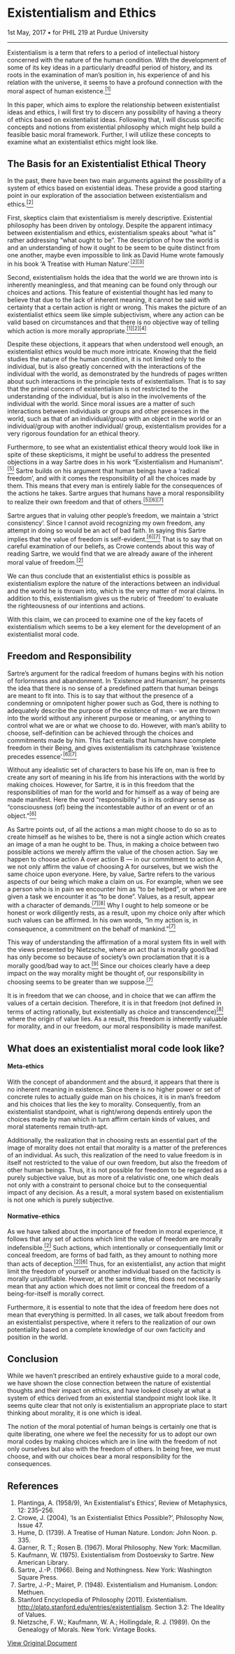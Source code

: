 # Existentialism and Ethics

<div class="date">1st May, 2017 &bull; for PHIL 219 at Purdue University</div>

***

Existentialism is a term that refers to a period of intellectual history concerned with the nature of the human condition. With the development of some of its key ideas in a particularly dreadful period of history, and its roots in the examination of man’s position in, his experience of and his relation with the universe, it seems to have a profound connection with the moral aspect of human existence.<a href="#1"><sup>[1]</sup></a>

In this paper, which aims to explore the relationship between existentialist ideas and ethics, I will first try to discern any possibility of having a theory of ethics based on existentialist ideas. Following that, I will discuss specific concepts and notions from existential philosophy which might help build a feasible basic moral framework. Further, I will utilize these concepts to examine what an existentialist ethics might look like.

## The Basis for an Existentialist Ethical Theory

In the past, there have been two main arguments against the possibility of a system of ethics based on existential ideas. These provide a good starting point in our exploration of the association between existentialism and ethics.<a href="#2"><sup>[2]</sup></a>

First, skeptics claim that existentialism is merely descriptive. Existential philosophy has been driven by ontology. Despite the apparent intimacy between existentialism and ethics, existentialism speaks about “what is” rather addressing “what ought to be”. The description of how the world is and an understanding of how it ought to be seem to be quite distinct from one another, maybe even impossible to link as David Hume wrote famously in his book ‘A Treatise with Human Nature’.<a href="#2"><sup>[2]</sup></a><a href="#3"><sup>[3]</sup></a>

Second, existentialism holds the idea that the world we are thrown into is inherently meaningless, and that meaning can be found only through our choices and actions. This feature of existential thought has led many to believe that due to the lack of inherent meaning, it cannot be said with certainty that a certain action is right or wrong. This makes the picture of an existentialist ethics seem like simple subjectivism, where any action can be valid based on circumstances and that there is no objective way of telling which action is more morally appropriate.<a href="#1"><sup>[1]</sup></a><a href="#2"><sup>[2]</sup></a><a href="#4"><sup>[4]</sup></a>

Despite these objections, it appears that when understood well enough, an existentialist ethics would be much more intricate. Knowing that the field studies the nature of the human condition, it is not limited only to the individual, but is also greatly concerned with the interactions of the individual with the world, as demonstrated by the hundreds of pages written about such interactions in the principle texts of existentialism. That is to say that the primal concern of existentialism is not restricted to the understanding of the individual, but is also in the involvements of the individual with the world. Since moral issues are a matter of such interactions between individuals or groups and other presences in the world, such as that of an individual/group with an object in the world or an individual/group with another individual/ group, existentialism provides for a very rigorous foundation for an ethical theory.

Furthermore, to see what an existentialist ethical theory would look like in spite of these skepticisms, it might be useful to address the presented objections in a way Sartre does in his work “Existentialism and Humanism”.<a href="#5"><sup>[5]</sup></a> Sartre builds on his argument that human beings have a ‘radical freedom’, and with it comes the responsibility of all the choices made by them. This means that every man is entirely liable for the consequences of the actions he takes. Sartre argues that humans have a moral responsibility to realize their own freedom and that of others.<a href="#5"><sup>[5]</sup></a><a href="#6"><sup>[6]</sup></a><a href="#7"><sup>[7]</sup></a>

Sartre argues that in valuing other people’s freedom, we maintain a ‘strict consistency’. Since I cannot avoid recognizing my own freedom, any attempt in doing so would be an act of bad faith. In saying this Sartre implies that the value of freedom is self-evident.<a href="#6"><sup>[6]</sup></a><a href="#7"><sup>[7]</sup></a> That is to say that on careful examination of our beliefs, as Crowe contends about this way of reading Sartre, we would find that we are already aware of the inherent moral value of freedom.<a href="#2"><sup>[2]</sup></a>

We can thus conclude that an existentialist ethics is possible as existentialism explore the nature of the interactions between an individual and the world he is thrown into, which is the very matter of moral claims. In addition to this, existentialism gives us the rubric of ‘freedom’ to evaluate the righteousness of our intentions and actions.

With this claim, we can proceed to examine one of the key facets of existentialism which seems to be a key element for the development of an existentialist moral code.

## Freedom and Responsibility

Sartre’s argument for the radical freedom of humans begins with his notion of forlornness and abandonment. In ‘Existence and Humanism’, he presents the idea that there is no sense of a predefined pattern that human beings are meant to fit into. This is to say that without the presence of a condemning or omnipotent higher power such as God, there is nothing to adequately describe the purpose of the existence of man - we are thrown into the world without any inherent purpose or meaning, or anything to control what we are or what we choose to do. However, with man’s ability to choose, self-definition can be achieved through the choices and commitments made by him. This fact entails that humans have complete freedom in their Being, and gives existentialism its catchphrase ‘existence precedes essence’.<a href="#6"><sup>[6]</sup></a><a href="#7"><sup>[7]</sup></a>

Without any idealistic set of characters to base his life on, man is free to create any sort of meaning in his life from his interactions with the world by making choices. However, for Sartre, it is in this freedom that the responsibilities of man for the world and for himself as a way of being are made manifest. Here the word “responsibility” is in its ordinary sense as “consciousness (of) being the incontestable author of an event or of an object.”<a href="#6"><sup>[6]</sup></a>

As Sartre points out, of all the actions a man might choose to do so as to create himself as he wishes to be, there is not a single action which creates an image of a man he ought to be. Thus, in making a choice between two possible actions we merely affirm the value of the chosen action. Say we happen to choose action A over action B — in our commitment to action A, we not only affirm the value of choosing A for ourselves, but we wish the same choice upon everyone. Here, by value, Sartre refers to the various aspects of our being which make a claim on us. For example, when we see a person who is in pain we encounter him as “to be helped”, or when we are given a task we encounter it as “to be done”. Values, as a result, appear with a character of demands.<a href="#7"><sup>[7]</sup></a><a href="#8"><sup>[8]</sup></a> Why I ought to help someone or be honest or work diligently rests, as a result, upon my choice only after which such values can be affirmed. In his own words, “In my action is, in consequence, a commitment on the behalf of mankind.”<a href="#7"><sup>[7]</sup></a>

This way of understanding the affirmation of a moral system fits in well with the views presented by Nietzsche, where an act that is morally good/bad has only become so because of society’s own proclamation that it is a morally good/bad way to act.<a href="#9"><sup>[9]</sup></a> Since our choices clearly have a deep impact on the way morality might be thought of, our responsibility in choosing seems to be greater than we suppose.<a href="#7"><sup>[7]</sup></a>

It is in freedom that we can choose, and in choice that we can affirm the values of a certain decision. Therefore, it is in that freedom (not defined in terms of acting rationally, but existentially as choice and transcendence)<a href="#8"><sup>[8]</sup></a> where the origin of value lies. As a result, this freedom is inherently valuable for morality, and in our freedom, our moral responsibility is made manifest.

## What does an existentialist moral code look like?

#### Meta-ethics

With the concept of abandonment and the absurd, it appears that there is no inherent meaning in existence. Since there is no higher power or set of concrete rules to actually guide man on his choices, it is in man’s freedom and his choices that lies the key to morality. Consequently, from an existentialist standpoint, what is right/wrong depends entirely upon the choices made by man which in turn affirm certain kinds of values, and moral statements remain truth-apt.

Additionally, the realization that in choosing rests an essential part of the image of morality does not entail that morality is a matter of the preferences of an individual. As such, this realization of the need to value freedom is in itself not restricted to the value of our own freedom, but also the freedom of other human beings. Thus, it is not possible for freedom to be regarded as a purely subjective value, but as more of a relativistic one, one which deals not only with a constraint to personal choice but to the consequential impact of any decision. As a result, a moral system based on existentialism is not one which is purely subjective.

#### Normative-ethics

As we have talked about the importance of freedom in moral experience, it follows that any set of actions which limit the value of freedom are morally indefensible.<a href="#2"><sup>[2]</sup></a> Such actions, which intentionally or consequentially limit or conceal freedom, are forms of bad faith, as they amount to nothing more than acts of deception.<a href="#2"><sup>[2]</sup></a><a href="#6"><sup>[6]</sup></a> Thus, for an existentialist, any action that might limit the freedom of yourself or another individual based on the facticity is morally unjustifiable. However, at the same time, this does not necessarily mean that any action which does not limit or conceal the freedom of a being-for-itself is morally correct.

Furthermore, it is essential to note that the idea of freedom here does not mean that everything is permitted. In all cases, we talk about freedom from an existentialist perspective, where it refers to the realization of our own potentiality based on a complete knowledge of our own facticity and position in the world.

## Conclusion

While we haven’t prescribed an entirely exhaustive guide to a moral code, we have shown the close connection between the nature of existential thoughts and their impact on ethics, and have looked closely at what a system of ethics derived from an existential standpoint might look like. It seems quite clear that not only is existentialism an appropriate place to start thinking about morality, it is one which is ideal.

The notion of the moral potential of human beings is certainly one that is quite liberating, one where we feel the necessity for us to adopt our own moral codes by making choices which are in line with the freedom of not only ourselves but also with the freedom of others. In being free, we must choose, and with our choices bear a moral responsibility for the consequences.

## References
1. <span id="1">Plantinga, A. (1958/9), ‘An Existentialist's Ethics’, Review of Metaphysics, 12: 235–256.</span>
2. <span id="2">Crowe, J. (2004), ‘Is an Existentialist Ethics Possible?’, Philosophy Now, Issue 47.</span>
3. <span id="3">Hume, D. (1739). A Treatise of Human Nature. London: John Noon. p. 335.</span>
4. <span id="4">Garner, R. T.; Rosen B. (1967). Moral Philosophy. New York: Macmillan.</span>
5. <span id="5">Kaufmann, W. (1975). Existentialism from Dostoevsky to Sartre. New American Library.</span>
6. <span id="6">Sartre, J.-P. (1966). Being and Nothingness. New York: Washington Square Press.</span>
7. <span id="7">Sartre, J.-P.; Mairet, P. (1948). Existentialism and Humanism. London: Methuen.</span>
8. <span id="8">Stanford Encyclopedia of Philosophy (2011). Existentialism. http://plato.stanford.edu/entries/existentialism. Section 3.2: The Ideality of Values.</span>
9. <span id="9">Nietzsche, F. W.; Kaufmann, W. A.; Hollingdale, R. J. (1989). On the Genealogy of Morals. New York: Vintage Books.</span>


<a href="/blog/assets/files/existentialism_and_ethics.pdf">View Original Document</a>
